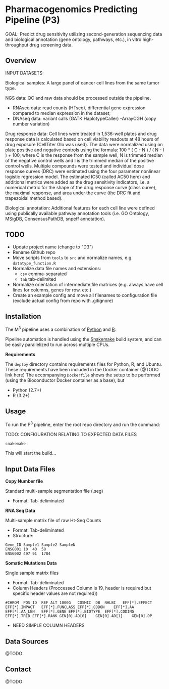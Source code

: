 Pharmacogenomics Predicting Pipeline (P3)
=========================================
GOAL:  Predict drug sensitivity utilizing second-generation sequencing data and biological annotation (gene ontology, pathways, etc.), in vitro high-throughput drug screening data.

Overview
--------
INPUT DATASETS:
 
Biological samples:
A large panel of cancer cell lines from the same tumor type.
 
NGS data:
QC and raw data should be processed outside the pipeline.
 - RNAseq data: read counts (HTseq), differential gene expression compared to median expression in the dataset;
- DNAseq data: variant calls (GATK HaplotypeCaller)
-ArrayCGH (copy number variation)
 
Drug response data:
Cell lines were treated in 1,536-well plates and drug response data is calculated based on cell viability readouts at 48 hours of drug exposure (CellTiter Glo was used). The data were normalized using on plate positive and negative controls using the formula:  100 * ( C - N ) / ( N - I ) + 100,  where C is the response from the sample well, N is trimmed median of the negative control wells and I is the trimmed median of the positive control wells. Multiple compounds were tested and individual dose response curves (DRC) were estimated using the four parameter nonlinear logistic regression model. The estimated IC50 (called AC50 here) and additional metrics were added as the drug sensitivity indicators, i.e. a numerical metric for the shape of the drug response curve (class curve), the maximal response, and area under the curve (the DRC fit and trapezoidal method based).
 
Biological annotation:
Additional features for each cell line were defined using publically available pathway annotation tools (i.e. GO Ontology, MSigDB, ConsensusPathDB, snpeff annotation).


TODO
----

- Update project name (change to "D3")
- Rename Github repo
- Move scripts from `tools` to `src` and normalize names, e.g.
    `datatype_function.R`
- Normalize data file names and extensions:
    - `csv` comma-separated
    - `tab` tab-delimited
- Normalize orientation of intermediate file matrices (e.g. always have cell
    lines for columns, genes for row, etc.)
- Create an example config and move all filenames to configuration file
    (exclude actual config from repo with .gitignore)

Installation
------------

The M<sup>3</sup> pipeline uses a combination of
[Python](https://www.python.org/) and [R](https://www.r-project.org/).

Pipeline automation is handled using the
[Snakemake](https://bitbucket.org/johanneskoester/snakemake/wiki/Home) build
system, and can be easily parallelized to run across multiple CPUs.

**Requirements**

The `deploy` directory contains requirements files for Python, R, and Ubuntu. These requirements have been included in the Docker container (@TODO link here) The accompanying `Dockerfile` shows the setup to be performed (using the Bioconductor Docker container as a base), but
- Python (2.7+)
- R (3.2+)

Usage
-----

To run the P<sup>3</sup> pipeline, enter the root repo directory and run the
command:

TODO: CONFIGURATION RELATING TO EXPECTED DATA FILES

```sh
snakemake
```

This will start the build...

Input Data Files
----------------

**Copy Number file**

Standard multi-sample segmentation file (.seg)
- Format: Tab-deliminated

**RNA Seq Data**

Multi-sample matrix file of raw Ht-Seq Counts
- Format: Tab-deliminated
- Structure: 

```
Gene_ID	Sample1	Sample2	SampleN
ENSG001	10	40	58
ENSG002	497	91	1784
```

**Somatic Mutations Data**

Single sample matrix files
- Format: Tab-deliminated
- Column Headers (Proccessed Column is 19, header is required but specific header values are not required)) 
```
#CHROM	POS	ID	REF	ALT	1000G	COSMIC	DB	NHLBI	EFF[*].EFFECT	EFF[*].IMPACT	EFF[*].FUNCLASS	EFF[*].CODON	EFF[*].AA	EFF[*].AA_LEN	EFF[*].GENE	EFF[*].BIOTYPE	EFF[*].CODING	EFF[*].TRID	EFF[*].RANK	GEN[0].AD[0]	GEN[0].AD[1]	GEN[0].DP
```
- NEED SIMPLE COLUMN HEADERS


Data Sources
------------

@TODO

Contact
-------

@TODO


